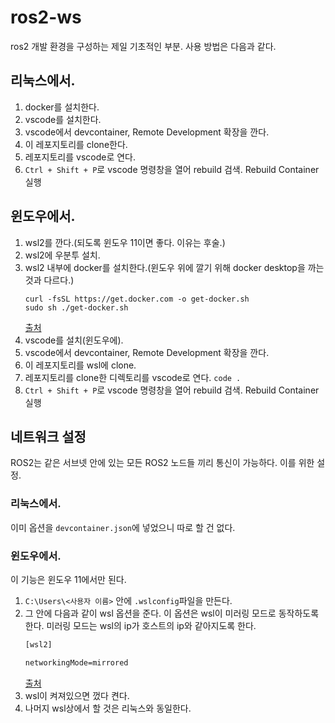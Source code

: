 # ros2-ws
ros2 개발 환경을 구성하는 제일 기초적인 부분. 사용 방법은 다음과 같다.

## 리눅스에서.
1. docker를 설치한다.
2. vscode를 설치한다.
3. vscode에서 devcontainer, Remote Development 확장을 깐다.
4. 이 레포지토리를 clone한다.
5. 레포지토리를 vscode로 연다.
6. `Ctrl + Shift + P`로 vscode 명령창을 열어 rebuild 검색. Rebuild Container 실행

## 윈도우에서.
1. wsl2를 깐다.(되도록 윈도우 11이면 좋다. 이유는 후술.)
2. wsl2에 우분투 설치.
3. wsl2 내부에 docker를 설치한다.(윈도우 위에 깔기 위해 docker desktop을 까는 것과 다르다.)
    ```shell
    curl -fsSL https://get.docker.com -o get-docker.sh
    sudo sh ./get-docker.sh
    ```
    [출처](https://docs.docker.com/engine/install/ubuntu/)
4. vscode를 설치(윈도우에).
5. vscode에서 devcontainer, Remote Development 확장을 깐다.    
6. 이 레포지토리를 wsl에 clone.
7. 레포지토리를 clone한 디렉토리를 vscode로 연다. `code .`
8. `Ctrl + Shift + P`로 vscode 명령창을 열어 rebuild 검색. Rebuild Container 실행




## 네트워크 설정
ROS2는 같은 서브넷 안에 있는 모든 ROS2 노드들 끼리 통신이 가능하다. 이를 위한 설정.
### 리눅스에서.
이미 옵션을 `devcontainer.json`에 넣었으니 따로 할 건 없다.
### 윈도우에서.
이 기능은 윈도우 11에서만 된다.
1. `C:\Users\<사용자 이름>` 안에 `.wslconfig`파일을 만든다.
2. 그 안에 다음과 같이 wsl 옵션을 준다. 이 옵션은 wsl이 미러링 모드로 동작하도록 한다. 미러링 모드는 wsl의 ip가 호스트의 ip와 같아지도록 한다.
    ```txt
    [wsl2]

    networkingMode=mirrored
    ```
    [출처](https://learn.microsoft.com/ko-kr/windows/wsl/wsl-config)
3. wsl이 켜져있으면 껐다 켠다.  
4. 나머지 wsl상에서 할 것은 리눅스와 동일한다.